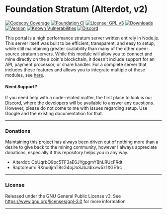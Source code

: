 # Foundation Stratum (Alterdot, v2)

[![Codecov Coverage](https://img.shields.io/codecov/c/github/socialruins/foundation-v2-alterdot.svg?style=flat-square)](https://codecov.io/gh/socialruins/foundation-v2-alterdot/)
[![Foundation CI](https://github.com/socialruins/foundation-v2-alterdot/actions/workflows/build.yml/badge.svg?branch=master)](https://github.com/socialruins/foundation-v2-alterdot/actions/workflows/build.yml)
[![License: GPL v3](https://img.shields.io/badge/License-GPLv3-blue.svg)](https://www.gnu.org/licenses/gpl-3.0)
[![Downloads](https://img.shields.io/npm/dm/foundation-v2-alterdot.svg)](https://www.npmjs.com/package/foundation-v2-alterdot)
[![Version](https://img.shields.io/npm/v/foundation-v2-alterdot.svg)](https://www.npmjs.com/package/foundation-v2-alterdot)
[![Known Vulnerabilities](https://snyk.io/test/npm/foundation-v2-alterdot/badge.svg)](https://snyk.io/test/npm/foundation-v2-alterdot)
[![Discord](https://img.shields.io/discord/738590795384356904)](https://discord.gg/rNjez6VgNF)

This portal is a high performance stratum server written entirely in Node.js. This server itself was built to be efficient, transparent, and easy to setup, while still maintaining greater scalability than many of the other open-source stratum servers. While this module will allow you to connect and mine directly on the a coin's blockchain, it doesn't include support for an API, payment processor, or share handler. For a complete server that includes these features and allows you to integrate multiple of these modules, see [here](https://github.com/socialruins/foundation-v2-server).

#### Need Support?

If you need help with a code-related matter, the first place to look is our [Discord](https://discord.gg/rNjez6VgNF), where the developers will be available to answer any questions. However, please do not come to me with issues regarding setup. Use Google and the existing documentation for that.

---

### Donations

Maintaining this project has always been driven out of nothing more than a desire to give back to the mining community, however I always appreciate donations, especially if this repository helps you in any way.

- Alterdot: CbUqrbQ9pc5TF3aE6JYgpgmYBhLRUcFRdt
- Raptoreum: RXnu6jmT8sG4ojJoSJbJdixvw5z1XGE1rc

---

### License

Released under the GNU General Public License v3. See https://www.gnu.org/licenses/gpl-3.0 for more information

---
